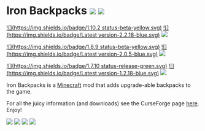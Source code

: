 # Iron Backpacks [![](http://cf.way2muchnoise.eu/full_227049_downloads.svg)](https://minecraft.curseforge.com/projects/iron-backpacks) [![](http://cf.way2muchnoise.eu/versions/For%20MC_227049_all.svg)](https://minecraft.curseforge.com/projects/iron-backpacks)

[![](https://img.shields.io/badge/1.10.2 status-beta-yellow.svg)](https://minecraft.curseforge.com/projects/iron-backpacks/files?filter-game-version=1738749986%3A572&filter-status=1)
[![](https://img.shields.io/badge/Latest version-2.2.18-blue.svg)](https://minecraft.curseforge.com/projects/iron-backpacks/files?filter-game-version=1738749986%3A572&filter-status=1)
[![](https://img.shields.io/badge/Supported-Fully-brightgreen.svg)](https://minecraft.curseforge.com/projects/iron-backpacks/files?filter-game-version=1738749986%3A572&filter-status=1)

[![](https://img.shields.io/badge/1.8.9 status-beta-yellow.svg)](https://minecraft.curseforge.com/projects/iron-backpacks/files?filter-game-version=1738749986%3A4&filter-status=1)
[![](https://img.shields.io/badge/Latest version-2.0.5-blue.svg)](https://minecraft.curseforge.com/projects/iron-backpacks/files?filter-game-version=1738749986%3A4&filter-status=1)
[![](https://img.shields.io/badge/Supported-Nope-red.svg)](https://minecraft.curseforge.com/projects/iron-backpacks/files?filter-game-version=1738749986%3A4&filter-status=1)

[![](https://img.shields.io/badge/1.7.10 status-release-green.svg)](https://minecraft.curseforge.com/projects/iron-backpacks/files?filter-game-version=1738749986%3A5&filter-status=1)
[![](https://img.shields.io/badge/Latest version-1.2.18-blue.svg)](https://minecraft.curseforge.com/projects/iron-backpacks/files?filter-game-version=1738749986%3A5&filter-status=1)
[![](https://img.shields.io/badge/Supported-Bugfixes-green.svg)](https://minecraft.curseforge.com/projects/iron-backpacks/files?filter-game-version=1738749986%3A5&filter-status=1)

Iron Backpacks is a [Minecraft](https://minecraft.net/) mod that adds upgrade-able backpacks to the game.

For all the juicy information (and downloads) see the CurseForge page [here](http://minecraft.curseforge.com/projects/iron-backpacks). Enjoy!

![](https://github.com/gr8pefish/IronBackpacks/blob/master-1.10/src/main/resources/assets/ironbackpacks/textures/items/ItemBackpackBasic.png) ![](https://github.com/gr8pefish/IronBackpacks/blob/master-1.10/src/main/resources/assets/ironbackpacks/textures/items/ItemBackpackIron.png) ![](https://github.com/gr8pefish/IronBackpacks/blob/master-1.10/src/main/resources/assets/ironbackpacks/textures/items/ItemBackpackGold.png) ![](https://github.com/gr8pefish/IronBackpacks/blob/master-1.10/src/main/resources/assets/ironbackpacks/textures/items/ItemBackpackDiamond.png)





